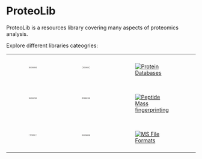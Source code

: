 # ProteoLib

ProteoLib is a resources library covering many aspects of proteomics analysis.

Explore different libraries cateogries:


<style type="text/css">
.tg  {border-collapse:collapse;border-spacing:0;margin:0px auto;}
.tg td{overflow:hidden;padding:10px 20px;word-break:normal;}
.tg th{overflow:hidden;padding:10px 10px;word-break:normal;}
.tg .tg-0pky{border-color:inherit;text-align:left;vertical-align:top}
</style>
<table class="tg">
<tbody>
  <tr>
    <td class="tg-0pky"><figure><a href = "MS Search algorithms"> <img src = "assets/images/button_search_algorithm.png" alt = "MS Search algorithms" width = "200"></a href></figure></td>
    <td class="tg-0pky"><figure>
    <a href="MS databases"><img src="assets/images/button_ms_database.png" alt="MS databases" width="200" /></a href></figure></td>
    <td class="tg-0pky"><figure>
    <a href="Protein databases"><img src="assets/images/button_protein_database.png" alt="Protein Databases" width="200" /></a href></figure></td>
  </tr>
  <tr>
    <td class="tg-0pky"><figure> 
    <a href="Quantitation tools"><img src="assets/images/button_quantitation_tool.png" alt="Proteomic data quantitation" width="200"></a href></figure></td>
    <td class="tg-0pky"><figure>
    <a href="Validation tools"><img src="assets/images/button_validation_tool.png" alt="MS data validation" width="200" /></a href></figure></td>
    <td class="tg-0pky"><figure>
    <a href="Peptide Mass Fingerprinting"><img src="assets/images/button_fingerprinting_tool.png" alt="Peptide Mass fingerprinting" width="200" /></a href></figure></td>
  </tr>
  <tr>
    <td class="tg-0pky"><figure> 
    <a href="MS Pipelines"><img src="assets/images/button_pipelines.png" alt="Proteomic MS Pipelines" width="200"></a href></figure></td>
    <td class="tg-0pky"><figure>
    <a href="de novo Sequencing"><img src="assets/images/button_denovo_tool.png" alt="de novo tools" width="200" /></a href></figure></td>
    <td class="tg-0pky"><figure>
    <a href="MS File Formats"><img src="assets/images/button_fileformat_tool.png" alt="MS File Formats " width="200" /></a href></figure></td>
  </tr>
</tbody>
</table>








<!-- [MS data interpretation](#){: .md-button .md-button--primary }   

[Peptide mass fingerprinting](#){: .md-button .md-button--primary}    
    
[Proteomic data quantitation](#){: .md-button .md-button--primary }   

[MS data validation](#){: .md-button .md-button--primary}   
    
[Proteomic data pipelines](#){: .md-button .md-button--primary }   
   
[De novo sequencing](#){: .md-button .md-button--primary}  -->


